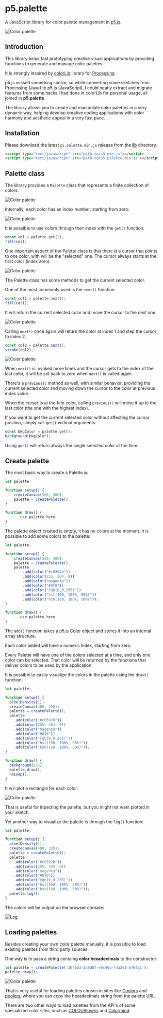# p5.palette

A JavaScript library for color palette management in [p5.js](https://p5js.org/).

![Color palette](doc/img/palette.png)

## Introduction

This library helps fast prototyping creative visual applications by providing functions to generate and manage color palettes.

It is strongly inspired by [colorLib](https://github.com/vormplus/colorLib) library for [Processing](https://processing.org/). 

p5.js missed something similar, so while converting some sketches from Processing (Java) to p5.js (JavaScript), I could neatly extract and migrate features from some hacks I had done in colorLib for personal usage, all joined in **p5.palette**.

The library allows you to create and manipulate color palettes in a very dynamic way, helping develop creative coding applications with color harmony and aesthetic appeal in a very fast pace.

## Installation

Please download the latest `p5.palette.min.js` release from the [lib](https://github.com/remistura/p5.palette/tree/main/lib) directory.

```html
<script type="text/javascript" src="path-to/p5.min.js"></script>
<script type="text/javascript" src="path-to/p5.palette.min.js"></script>
```

## Palette class

The library provides a `Palette` class that represents a finite collection of colors.

![Color palette](doc/img/palette-class.png)

Internally, each color has an index number, starting from zero:

![Color palette](doc/img/palette-class-index.png)

It is possible to use colors through their index with the `get()` function:

```javascript
const col = palette.get(2);
fill(col);
```

One important aspect of the Palette class is that there is a cursor that points to one color, with will be the "selected" one. The cursor always starts at the first color (index zero):

![Color palette](doc/img/palette-class-index-cursor.png)

The Palette class has some methods to get the current selected color.

One of the most commonly used is the `next()` function:

```javascript
const col1 = palette.next();
fill(col1);
```

It will return the current selected color and move the cursor to the next one.

![Color palette](doc/img/palette-class-index-cursor-next1.png)

Calling `next()` once again will return the color at index 1 and step the cursor to index 2.

```javascript
const col2 = palette.next();
stroke(col2);
```

![Color palette](doc/img/palette-class-index-cursor-next2.png)

When `next()` is invoked more times and the cursor gets to the index of the last color, it will be set back to zero when `next()` is called again.

There's a `previous()` method as well, with similar behavior, providing the current selected color and moving down the cursor to the color at previous index value.

When the cursor is at the first color, calling `previous()` will move it up to the last color (the one with the highest index).

If you want to get the current selected color without affecting the cursor position, simply call `get()` without arguments:

```javascript
const bkgColor = palette.get();
background(bkgColor);
```

Using `get()` will return always the single selected color at the time.

## Create palette

The most basic way to create a Palette is:

```javascript
let palette;

function setup() {
    createCanvas(500, 500);
    palette = createPalette();
}

function draw() {
    ...use palette here
}
```

The palette object created is empty, it has no colors at the moment.
It is possible to add some colors to the palette:

```javascript
let palette;

function setup() {
    createCanvas(500, 500);
    palette = createPalette();
    palette
        .add(color("#c0392b"))
        .add(color(255, 204, 0))
        .add(color("magenta"))
        .add(color("#0f0"))
        .add(color("rgb(0,0,255)"))
        .add(color("hsl(160, 100%, 50%)"))
        .add(color("hsb(160, 100%, 50%)"));  
}

function draw() {
    ...use palette here
}
```

The `add()` function takes a p5.js [Color](https://p5js.org/reference/#/p5.Color) object and stores it into an internal array structure.

Each color added will have a numeric index, starting from zero.

Every Palette will have one of the colors selected at a time, and only one color can be selected. That color will be returned by the functions that deliver colors to be used by the application.

It is possible to easily visualize the colors in the palette using the `draw()` function:

```javascript
let palette;

function setup() {
  pixelDensity(1);
  createCanvas(400, 200);
  palette = createPalette();
  palette
    .add(color("#c0392b"))
    .add(color(255, 204, 0))
    .add(color("magenta"))
    .add(color("#0f0"))
    .add(color("rgb(0,0,255)"))
    .add(color("hsl(160, 100%, 50%)"))
    .add(color("hsb(160, 100%, 50%)"));  
}

function draw() {
  background(255);
  palette.draw();
  noLoop();
}
```

It will plot a rectangle for each color:

![Color palette](doc/img/palette-add.png)

That is useful for inpecting the palette, but you might not want plotted in your sketch.

Yet another way to visualize the palette is through the `log()` function:

```javascript
let palette;

function setup() {
  pixelDensity(1);
  createCanvas(400, 200);
  palette = createPalette();
  palette
    .add(color("#c0392b"))
    .add(color(255, 204, 0))
    .add(color("magenta"))
    .add(color("#0f0"))
    .add(color("rgb(0,0,255)"))
    .add(color("hsl(160, 100%, 50%)"))
    .add(color("hsb(160, 100%, 50%)"));  
  palette.log();
}
```

The colors will be output on the browser console:

![Log](doc/img/log.png)

## Loading palettes

Besides creating your own color palette manually, it is possible to load existing palettes from third party sources.

One way is to pass a string containg **color hexadecimals** to the constructor:

```javascript
let palette = createPalette('264653-2a9d8f-e9c46a-f4a261-e76f51');
palette.draw();
```

![Color palette](doc/img/palette-hex-string.png)

That is very useful for loading palettes chosen in sites like [Coolors](https://coolors.co/) and [poolors](https://poolors.com/), where you can copy the hexadecimals string from the palette URL.

There are two other ways to load palettes from the API's of some specialized color sites, such as [COLOURlovers](http://www.colourlovers.com) and [Colormind](http://colormind.io).